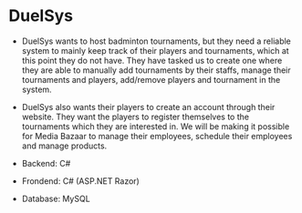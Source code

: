 # DuelSys

- DuelSys wants to host badminton tournaments, but they need a reliable system to mainly keep track of their players and tournaments, which at this point they do not have. They have tasked us to create one where they are able to manually add tournaments by their staffs, manage their tournaments and players, add/remove players and tournament in the system.

- DuelSys also wants their players to create an account through their website. They want the players to register themselves to the tournaments which they are interested in.
  We will be making it possible for Media Bazaar to manage their employees, schedule their employees and manage products.

- Backend: C#
- Frondend: C# (ASP.NET Razor)
- Database: MySQL
